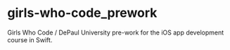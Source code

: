 # girls-who-code_prework
Girls Who Code / DePaul University pre-work for the iOS app development course in Swift.
